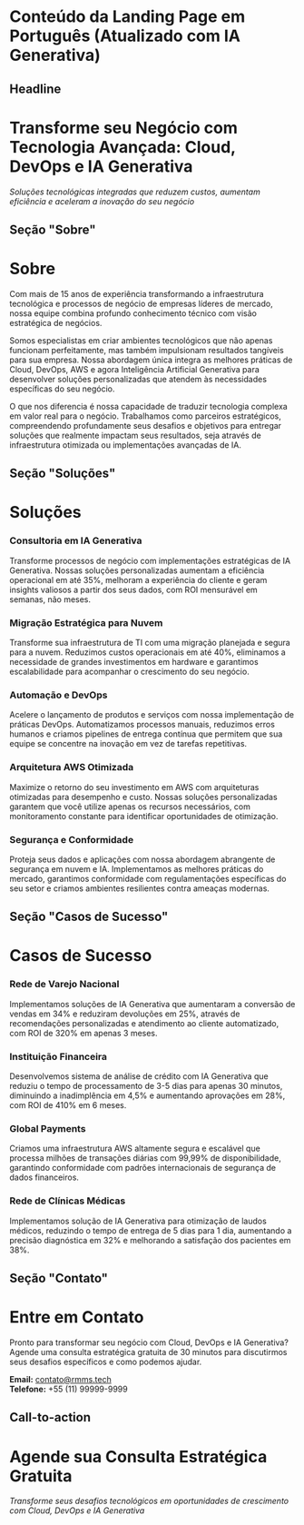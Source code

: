 # Conteúdo da Landing Page em Português (Atualizado com IA Generativa)

## Headline
# Transforme seu Negócio com Tecnologia Avançada: Cloud, DevOps e IA Generativa

*Soluções tecnológicas integradas que reduzem custos, aumentam eficiência e aceleram a inovação do seu negócio*

## Seção "Sobre"
# Sobre

Com mais de 15 anos de experiência transformando a infraestrutura tecnológica e processos de negócio de empresas líderes de mercado, nossa equipe combina profundo conhecimento técnico com visão estratégica de negócios.

Somos especialistas em criar ambientes tecnológicos que não apenas funcionam perfeitamente, mas também impulsionam resultados tangíveis para sua empresa. Nossa abordagem única integra as melhores práticas de Cloud, DevOps, AWS e agora Inteligência Artificial Generativa para desenvolver soluções personalizadas que atendem às necessidades específicas do seu negócio.

O que nos diferencia é nossa capacidade de traduzir tecnologia complexa em valor real para o negócio. Trabalhamos como parceiros estratégicos, compreendendo profundamente seus desafios e objetivos para entregar soluções que realmente impactam seus resultados, seja através de infraestrutura otimizada ou implementações avançadas de IA.

## Seção "Soluções"
# Soluções

### Consultoria em IA Generativa
Transforme processos de negócio com implementações estratégicas de IA Generativa. Nossas soluções personalizadas aumentam a eficiência operacional em até 35%, melhoram a experiência do cliente e geram insights valiosos a partir dos seus dados, com ROI mensurável em semanas, não meses.

### Migração Estratégica para Nuvem
Transforme sua infraestrutura de TI com uma migração planejada e segura para a nuvem. Reduzimos custos operacionais em até 40%, eliminamos a necessidade de grandes investimentos em hardware e garantimos escalabilidade para acompanhar o crescimento do seu negócio.

### Automação e DevOps
Acelere o lançamento de produtos e serviços com nossa implementação de práticas DevOps. Automatizamos processos manuais, reduzimos erros humanos e criamos pipelines de entrega contínua que permitem que sua equipe se concentre na inovação em vez de tarefas repetitivas.

### Arquitetura AWS Otimizada
Maximize o retorno do seu investimento em AWS com arquiteturas otimizadas para desempenho e custo. Nossas soluções personalizadas garantem que você utilize apenas os recursos necessários, com monitoramento constante para identificar oportunidades de otimização.

### Segurança e Conformidade
Proteja seus dados e aplicações com nossa abordagem abrangente de segurança em nuvem e IA. Implementamos as melhores práticas do mercado, garantimos conformidade com regulamentações específicas do seu setor e criamos ambientes resilientes contra ameaças modernas.

## Seção "Casos de Sucesso"
# Casos de Sucesso

### Rede de Varejo Nacional
Implementamos soluções de IA Generativa que aumentaram a conversão de vendas em 34% e reduziram devoluções em 25%, através de recomendações personalizadas e atendimento ao cliente automatizado, com ROI de 320% em apenas 3 meses.

### Instituição Financeira
Desenvolvemos sistema de análise de crédito com IA Generativa que reduziu o tempo de processamento de 3-5 dias para apenas 30 minutos, diminuindo a inadimplência em 4,5% e aumentando aprovações em 28%, com ROI de 410% em 6 meses.

### Global Payments
Criamos uma infraestrutura AWS altamente segura e escalável que processa milhões de transações diárias com 99,99% de disponibilidade, garantindo conformidade com padrões internacionais de segurança de dados financeiros.

### Rede de Clínicas Médicas
Implementamos solução de IA Generativa para otimização de laudos médicos, reduzindo o tempo de entrega de 5 dias para 1 dia, aumentando a precisão diagnóstica em 32% e melhorando a satisfação dos pacientes em 38%.

## Seção "Contato"
# Entre em Contato

Pronto para transformar seu negócio com Cloud, DevOps e IA Generativa? Agende uma consulta estratégica gratuita de 30 minutos para discutirmos seus desafios específicos e como podemos ajudar.

**Email:** contato@rmms.tech  
**Telefone:** +55 (11) 99999-9999

## Call-to-action
# Agende sua Consulta Estratégica Gratuita

*Transforme seus desafios tecnológicos em oportunidades de crescimento com Cloud, DevOps e IA Generativa*
